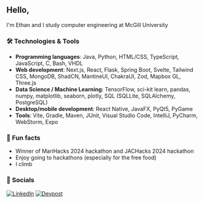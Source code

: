 ## Hello,
I'm Ethan and I study computer engineering at McGill University

### 🛠 Technologies & Tools
- **Programming languages**: Java, Python, HTML/CSS, TypeScript, JavaScript, C, Bash, VHDL
- **Web development**: Next.js, React, Flask, Spring Boot, Svelte, Tailwind CSS, MongoDB, ShadCN, MantineUI, ChakraUI, Zod, Mapbox GL, Three.js
- **Data Science / Machine Learning**: TensorFlow, sci-kit learn, pandas, numpy, matplotlib, seaborn, plotly, SQL (SQLLite, SQLAlchemy, PostgreSQL)
- **Desktop/mobile development**: React Native, JavaFX, PyQt5, PyGame
- **Tools**: Vite, Gradle, Maven, JUnit, Visual Studio Code, IntelliJ, PyCharm, WebStorm, Expo

### 🌱 Fun facts
- Winner of MariHacks 2024 hackathon and JACHacks 2024 hackathon
- Enjoy going to hackathons (especially for the free food)
- I climb

### 🤳 Socials
<p>
  <a href="https://www.linkedin.com/in/-ethantran-/" target="_blank"><img alt="LinkedIn" src="https://img.shields.io/badge/linkedin-%230077B5.svg?&style=for-the-badge&logo=linkedin&logoColor=white" /></a>
  <a href="https://devpost.com/ethan_tran" target="_blank"><img alt="Devpost" src="https://img.shields.io/badge/Devpost-003E54?style=for-the-badge&logo=Devpost&logoColor=white" /></a>
</p>
